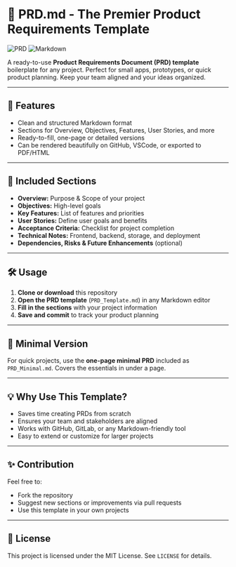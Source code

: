 # 📝 PRD.md - The Premier Product Requirements Template

![PRD](https://img.shields.io/badge/Document-Requirements-blue?style=flat-square) ![Markdown](https://img.shields.io/badge/Format-Markdown-green?style=flat-square)

A ready-to-use **Product Requirements Document (PRD) template** boilerplate for any project. Perfect for small apps, prototypes, or quick product planning. Keep your team aligned and your ideas organized.

---

## 🚀 Features
- Clean and structured Markdown format
- Sections for Overview, Objectives, Features, User Stories, and more
- Ready-to-fill, one-page or detailed versions
- Can be rendered beautifully on GitHub, VSCode, or exported to PDF/HTML

---

## 📄 Included Sections
- **Overview:** Purpose & Scope of your project  
- **Objectives:** High-level goals  
- **Key Features:** List of features and priorities  
- **User Stories:** Define user goals and benefits  
- **Acceptance Criteria:** Checklist for project completion  
- **Technical Notes:** Frontend, backend, storage, and deployment  
- **Dependencies, Risks & Future Enhancements** (optional)

---

## 🛠 Usage
1. **Clone or download** this repository  
2. **Open the PRD template** (`PRD_Template.md`) in any Markdown editor  
3. **Fill in the sections** with your project information  
4. **Save and commit** to track your product planning  

---

## 📌 Minimal Version
For quick projects, use the **one-page minimal PRD** included as `PRD_Minimal.md`. Covers the essentials in under a page.

---

## 💡 Why Use This Template?
- Saves time creating PRDs from scratch  
- Ensures your team and stakeholders are aligned  
- Works with GitHub, GitLab, or any Markdown-friendly tool  
- Easy to extend or customize for larger projects  

---

## ✨ Contribution
Feel free to:
- Fork the repository  
- Suggest new sections or improvements via pull requests  
- Use this template in your own projects  

---

## 📜 License
This project is licensed under the MIT License. See `LICENSE` for details.
